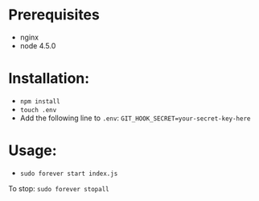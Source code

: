 # Prerequisites
- nginx
- node 4.5.0

# Installation:
- `npm install`
- `touch .env`
- Add the following line to `.env`:
  `GIT_HOOK_SECRET=your-secret-key-here`

# Usage:
- `sudo forever start index.js`

To stop:
`sudo forever stopall`
